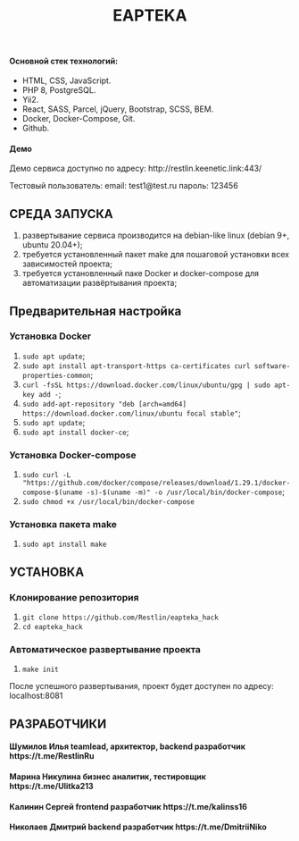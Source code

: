 <p align="center">
    <h1 align="center">EAPTEKA</h1>
    <br>
</p>

<h4>Основной стек технологий:</h4>
<ul>
	<li>HTML, CSS, JavaScript.</li>
	<li>PHP 8, PostgreSQL.</li>
	<li>Yii2.</li>
  	<li>React, SASS, Parcel, jQuery, Bootstrap, SCSS, BEM.</li>
	<li>Docker, Docker-Compose, Git.</li>
	<li>Github.</li>
 </ul>
 
<h4>Демо</h4>
<p>Демо сервиса доступно по адресу: http://restlin.keenetic.link:443/</p>
<p>Тестовый пользователь: email: test1@test.ru пароль: 123456</p>

СРЕДА ЗАПУСКА
------------
1) развертывание сервиса производится на debian-like linux (debian 9+, ubuntu 20.04+);
2) требуется установленный пакет make для пошаговой установки всех зависимостей проекта;
3) требуется установленный паке Docker и docker-compose для автоматизации развёртывания проекта;

Предварительная настройка
------------
### Установка Docker
1) `sudo apt update`;
2) `sudo apt install apt-transport-https ca-certificates curl software-properties-common`;
3) `curl -fsSL https://download.docker.com/linux/ubuntu/gpg | sudo apt-key add -`;
4) `sudo add-apt-repository "deb [arch=amd64] https://download.docker.com/linux/ubuntu focal stable"`;
5) `sudo apt update`;
6) `sudo apt install docker-ce`;
### Установка Docker-compose
1) `sudo curl -L "https://github.com/docker/compose/releases/download/1.29.1/docker-compose-$(uname -s)-$(uname -m)" -o /usr/local/bin/docker-compose`;
2) `sudo chmod +x /usr/local/bin/docker-compose`
### Установка пакета make
1) `sudo apt install make`

УСТАНОВКА
------------
### Клонирование репозитория
1) `git clone https://github.com/Restlin/eapteka_hack`
2) `cd eapteka_hack`
### Автоматическое развертывание проекта
1) `make init`

После успешного развертывания, проект будет доступен по адресу: localhost:8081

РАЗРАБОТЧИКИ
------------
<h4>Шумилов Илья teamlead, архитектор, backend разработчик https://t.me/RestlinRu </h4>
<h4>Марина Никулина бизнес аналитик, тестировщик https://t.me/Ulitka213 </h4>
<h4>Калинин Сергей frontend разработчик https://t.me/kalinss16 </h4>
<h4>Николаев Дмитрий backend разработчик https://t.me/DmitriiNiko </h4>

